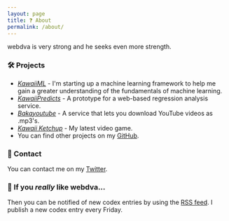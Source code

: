 ```yaml
---
layout: page
title: ❓ About
permalink: /about/
---
```


webdva is very strong and he seeks even more strength.

### 🛠️ Projects

* [*KawaiiML*](https://github.com/webDva/KawaiiML) - I'm starting up a machine learning framework to help me gain a greater understanding of the fundamentals of machine learning.
* [*KawaiiPredicts*](https://kawaiipredicts.herokuapp.com/) - A prototype for a web-based regression analysis service.
* [*Bakayoutube*](https://baka-converter.herokuapp.com/) - A service that lets you download YouTube videos as .mp3's.
* [*Kawaii Ketchup*](https://webdva.itch.io/kawaii-ketchup) - My latest video game.
* You can find other projects on my [GitHub](https://github.com/webDva).

### 📇 Contact

You can contact me on my [Twitter](https://www.twitter.com/webDva).

### 📡 If you *really* like webdva...

Then you can be notified of new codex entries by using the [RSS feed](/feed.xml). I publish a new codex entry every Friday.